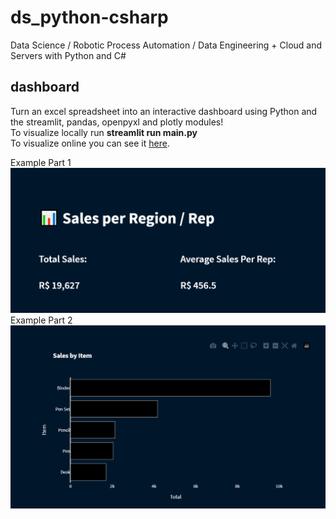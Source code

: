 # ds_python-csharp
Data Science / Robotic Process Automation / Data Engineering + Cloud and Servers with Python and C#

## dashboard
Turn an excel spreadsheet into an interactive dashboard using Python and the streamlit, pandas, openpyxl and plotly modules! </br>
To visualize locally run **streamlit run main.py** </br>
To visualize online you can see it [here](https://victornas91-dashboard-python-main-k4ffw8.streamlit.app/). </br>

Example Part 1 ![Dashboard1](/dashboard/dashboard-1.PNG)
Example Part 2 ![Dashboard1](/dashboard/dashboard-2.PNG)

